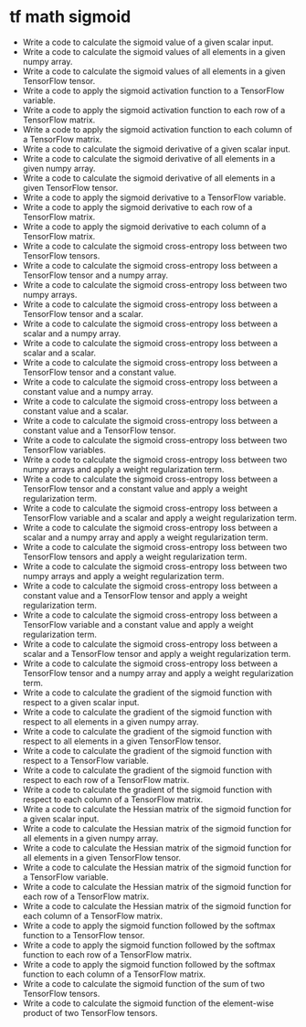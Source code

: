 # tf math sigmoid

- Write a code to calculate the sigmoid value of a given scalar input.
- Write a code to calculate the sigmoid values of all elements in a given numpy array.
- Write a code to calculate the sigmoid values of all elements in a given TensorFlow tensor.
- Write a code to apply the sigmoid activation function to a TensorFlow variable.
- Write a code to apply the sigmoid activation function to each row of a TensorFlow matrix.
- Write a code to apply the sigmoid activation function to each column of a TensorFlow matrix.
- Write a code to calculate the sigmoid derivative of a given scalar input.
- Write a code to calculate the sigmoid derivative of all elements in a given numpy array.
- Write a code to calculate the sigmoid derivative of all elements in a given TensorFlow tensor.
- Write a code to apply the sigmoid derivative to a TensorFlow variable.
- Write a code to apply the sigmoid derivative to each row of a TensorFlow matrix.
- Write a code to apply the sigmoid derivative to each column of a TensorFlow matrix.
- Write a code to calculate the sigmoid cross-entropy loss between two TensorFlow tensors.
- Write a code to calculate the sigmoid cross-entropy loss between a TensorFlow tensor and a numpy array.
- Write a code to calculate the sigmoid cross-entropy loss between two numpy arrays.
- Write a code to calculate the sigmoid cross-entropy loss between a TensorFlow tensor and a scalar.
- Write a code to calculate the sigmoid cross-entropy loss between a scalar and a numpy array.
- Write a code to calculate the sigmoid cross-entropy loss between a scalar and a scalar.
- Write a code to calculate the sigmoid cross-entropy loss between a TensorFlow tensor and a constant value.
- Write a code to calculate the sigmoid cross-entropy loss between a constant value and a numpy array.
- Write a code to calculate the sigmoid cross-entropy loss between a constant value and a scalar.
- Write a code to calculate the sigmoid cross-entropy loss between a constant value and a TensorFlow tensor.
- Write a code to calculate the sigmoid cross-entropy loss between two TensorFlow variables.
- Write a code to calculate the sigmoid cross-entropy loss between two numpy arrays and apply a weight regularization term.
- Write a code to calculate the sigmoid cross-entropy loss between a TensorFlow tensor and a constant value and apply a weight regularization term.
- Write a code to calculate the sigmoid cross-entropy loss between a TensorFlow variable and a scalar and apply a weight regularization term.
- Write a code to calculate the sigmoid cross-entropy loss between a scalar and a numpy array and apply a weight regularization term.
- Write a code to calculate the sigmoid cross-entropy loss between two TensorFlow tensors and apply a weight regularization term.
- Write a code to calculate the sigmoid cross-entropy loss between two numpy arrays and apply a weight regularization term.
- Write a code to calculate the sigmoid cross-entropy loss between a constant value and a TensorFlow tensor and apply a weight regularization term.
- Write a code to calculate the sigmoid cross-entropy loss between a TensorFlow variable and a constant value and apply a weight regularization term.
- Write a code to calculate the sigmoid cross-entropy loss between a scalar and a TensorFlow tensor and apply a weight regularization term.
- Write a code to calculate the sigmoid cross-entropy loss between a TensorFlow tensor and a numpy array and apply a weight regularization term.
- Write a code to calculate the gradient of the sigmoid function with respect to a given scalar input.
- Write a code to calculate the gradient of the sigmoid function with respect to all elements in a given numpy array.
- Write a code to calculate the gradient of the sigmoid function with respect to all elements in a given TensorFlow tensor.
- Write a code to calculate the gradient of the sigmoid function with respect to a TensorFlow variable.
- Write a code to calculate the gradient of the sigmoid function with respect to each row of a TensorFlow matrix.
- Write a code to calculate the gradient of the sigmoid function with respect to each column of a TensorFlow matrix.
- Write a code to calculate the Hessian matrix of the sigmoid function for a given scalar input.
- Write a code to calculate the Hessian matrix of the sigmoid function for all elements in a given numpy array.
- Write a code to calculate the Hessian matrix of the sigmoid function for all elements in a given TensorFlow tensor.
- Write a code to calculate the Hessian matrix of the sigmoid function for a TensorFlow variable.
- Write a code to calculate the Hessian matrix of the sigmoid function for each row of a TensorFlow matrix.
- Write a code to calculate the Hessian matrix of the sigmoid function for each column of a TensorFlow matrix.
- Write a code to apply the sigmoid function followed by the softmax function to a TensorFlow tensor.
- Write a code to apply the sigmoid function followed by the softmax function to each row of a TensorFlow matrix.
- Write a code to apply the sigmoid function followed by the softmax function to each column of a TensorFlow matrix.
- Write a code to calculate the sigmoid function of the sum of two TensorFlow tensors.
- Write a code to calculate the sigmoid function of the element-wise product of two TensorFlow tensors.